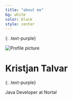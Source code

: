 ```yaml
---
title: "about me"
bg: white
color: black
style: center
---
```


{: .text-purple}

<span class="fa-stack subtlecircle">
  <img class="profile-pic" src="http://i.imgur.com/EHS1tse.png" alt="Profile picture">
</span>

# Kristjan Talvar
{: .text-purple}


Java Developer at Nortal

